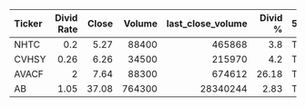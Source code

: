 | Ticker   |   Divid Rate |   Close |   Volume |   last_close_volume |   Divid % | 5_Days_pos   | above_SMA_50   |
|:---------|-------------:|--------:|---------:|--------------------:|----------:|:-------------|:---------------|
| NHTC     |         0.2  |    5.27 |    88400 |              465868 |      3.8  | True         | True           |
| CVHSY    |         0.26 |    6.26 |    34500 |              215970 |      4.2  | True         | False          |
| AVACF    |         2    |    7.64 |    88300 |              674612 |     26.18 | True         | True           |
| AB       |         1.05 |   37.08 |   764300 |            28340244 |      2.83 | True         | False          |